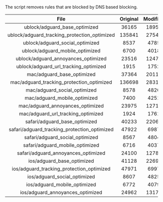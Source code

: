 The script removes rules that are blocked by DNS based blocking.


| File | Original | Modified |
|:----:|:-----:|:-----:|
| ublock/adguard_base_optimized | 36165 | 18951 |
| ublock/adguard_tracking_protection_optimized | 135841 | 27542 |
| ublock/adguard_social_optimized | 8537 | 4785 |
| ublock/adguard_mobile_optimized | 6700 | 4018 |
| ublock/adguard_annoyances_optimized | 23516 | 12475 |
| ublock/adguard_url_tracking_optimized | 1915 | 1752 |
| mac/adguard_base_optimized | 37364 | 20117 |
| mac/adguard_tracking_protection_optimized | 136698 | 28319 |
| mac/adguard_social_optimized | 8578 | 4820 |
| mac/adguard_mobile_optimized | 7400 | 4251 |
| mac/adguard_annoyances_optimized | 23975 | 12713 |
| mac/adguard_url_tracking_optimized | 1924 | 1761 |
| safari/adguard_base_optimized | 40233 | 22067 |
| safari/adguard_tracking_protection_optimized | 47922 | 6987 |
| safari/adguard_social_optimized | 8567 | 4804 |
| safari/adguard_mobile_optimized | 6716 | 4037 |
| safari/adguard_annoyances_optimized | 24100 | 12786 |
| ios/adguard_base_optimized | 41128 | 22693 |
| ios/adguard_tracking_protection_optimized | 47971 | 6997 |
| ios/adguard_social_optimized | 8607 | 4825 |
| ios/adguard_mobile_optimized | 6772 | 4079 |
| ios/adguard_annoyances_optimized | 24962 | 13179 |